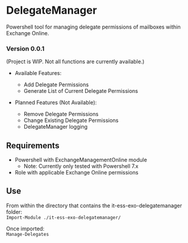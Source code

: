 # DelegateManager
Powershell tool for managing delegate permissions of mailboxes within Exchange Online.

### Version 0.0.1
(Project is WIP. Not all functions are currently available.)

- Available Features:
  - Add Delegate Permissions
  - Generate List of Current Delegate Permissions

- Planned Features (Not Available):
  - Remove Delegate Permissions
  - Change Existing Delegate Permissions
  - DelegateManager logging

## Requirements
- Powershell with ExchangeManagementOnline module
  - Note: Currently only tested with Powershell 7.x
- Role with applicable Exchange Online permissions

## Use
From within the directory that contains the it-ess-exo-delegatemanager folder:\
`Import-Module ./it-ess-exo-delegatemanager/`

Once imported:\
`Manage-Delegates`
